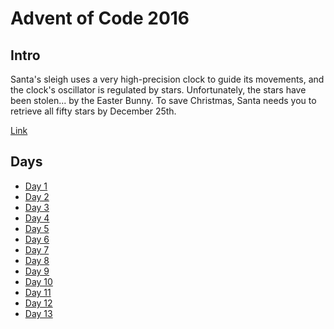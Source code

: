 # Advent of Code 2016

## Intro

Santa's sleigh uses a very high-precision clock to guide its movements, 
and the clock's oscillator is regulated by stars. Unfortunately, the 
stars have been stolen... by the Easter Bunny. To save Christmas, Santa 
needs you to retrieve all fifty stars by December 25th.

[Link](http://adventofcode.com/2016)

## Days

- [Day 1](./Day1/readme.md)
- [Day 2](./Day2/readme.md)
- [Day 3](./Day3/readme.md)
- [Day 4](./Day4/readme.md)
- [Day 5](./Day5/readme.md)
- [Day 6](./Day6/readme.md)
- [Day 7](./Day7/readme.md)
- [Day 8](./Day8/readme.md)
- [Day 9](./Day9/readme.md)
- [Day 10](./Day10/readme.md)
- [Day 11](./Day11/readme.md)
- [Day 12](./Day12/readme.md)
- [Day 13](./Day13/readme.md)
